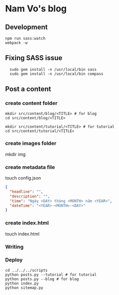 # Nam Vo's blog

## Development

```
npm run sass:watch
webpack -w
```

## Fixing SASS issue

```
  sudo gem install -n /usr/local/bin sass
  sudo gem install -n /usr/local/bin compass
```

## Post a content

### create content folder

```
mkdir src/content/blog/<TITLE> # for blog
cd src/content/blog/<TITLE>

mkdir src/content/tutorial/<TITLE> # for tutorial
cd src/content/tutorial/<TITLE>
```

### create images folder

mkdir img

### create metadata file

touch config.json

```json
{
  "headline": "",
  "description": "",
  "time": "Ngày <DAY> tháng <MONTH> năm <YEAR>",
  "dateTime": "<YEAR>-<MONTH>-<DAY>"
}
```

### create index.html

touch index.html

### Writing

### Deploy

```
cd ../../../scripts
python posts.py --tutorial # for tutorial
python posts.py --blog # for blog
python index.py
python sitemap.py
```
